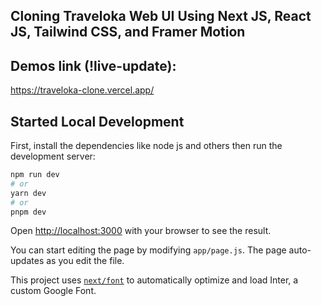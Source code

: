 ## Cloning Traveloka Web UI Using Next JS, React JS, Tailwind CSS, and Framer Motion

## Demos link (!live-update): 
https://traveloka-clone.vercel.app/

## Started Local Development

First, install the dependencies like node js and others
then run the development server:

```bash
npm run dev
# or
yarn dev
# or
pnpm dev
```

Open [http://localhost:3000](http://localhost:3000) with your browser to see the result.

You can start editing the page by modifying `app/page.js`. The page auto-updates as you edit the file.

This project uses [`next/font`](https://nextjs.org/docs/basic-features/font-optimization) to automatically optimize and load Inter, a custom Google Font.

